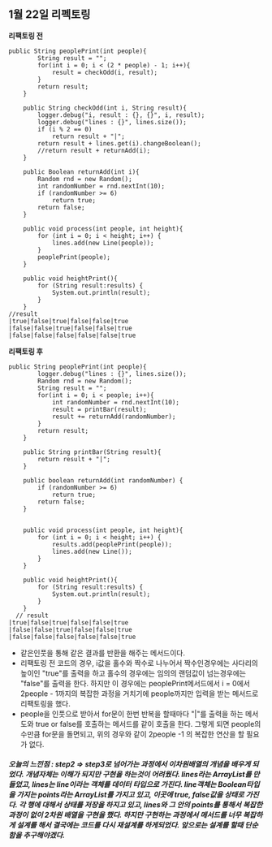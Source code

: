 ## 1월 22일 리펙토링

**리팩토링 전**
```
public String peoplePrint(int people){
        String result = "";
        for(int i = 0; i < (2 * people) - 1; i++){
            result = checkOdd(i, result);
        }
        return result;
    }

    public String checkOdd(int i, String result){
        logger.debug("i, result : {}, {}", i, result);
        logger.debug("lines : {}", lines.size());
        if (i % 2 == 0)
            return result + "|";
        return result + lines.get(i).changeBoolean();
        //return result + returnAdd(i);
    }

    public Boolean returnAdd(int i){
        Random rnd = new Random();
        int randomNumber = rnd.nextInt(10);
        if (randomNumber >= 6)
            return true;
        return false;
    }

    public void process(int people, int height){
        for (int i = 0; i < height; i++) {
            lines.add(new Line(people));
        }
        peoplePrint(people);
    }

    public void heightPrint(){
        for (String result:results) {
            System.out.println(result);
        }
    }
//result
|true|false|true|false|false|true
|false|false|true|false|false|true
|false|false|false|false|false|true 
```

**리팩토링 후**
```
public String peoplePrint(int people){
        logger.debug("lines : {}", lines.size());
        Random rnd = new Random();
        String result = "";
        for(int i = 0; i < people; i++){
            int randomNumber = rnd.nextInt(10);
            result = printBar(result);
            result += returnAdd(randomNumber);
        }
        return result;
    }

    public String printBar(String result){
        return result + "|";
    }

    public boolean returnAdd(int randomNumber) {
        if (randomNumber >= 6)
            return true;
        return false;
    }


    public void process(int people, int height){
        for (int i = 0; i < height; i++) {
            results.add(peoplePrint(people));
            lines.add(new Line());
        }
    }

    public void heightPrint(){
        for (String result:results) {
            System.out.println(result);
        }
    }
  // result
|true|false|true|false|false|true
|false|false|true|false|false|true
|false|false|false|false|false|true  
  ```
  
- 같은인풋을 통해 같은 결과를 반환을 해주는 메서드이다.
- 리팩토링 전 코드의 경우, i값을 홀수와 짝수로 나누어서 짝수인경우에는 사다리의 높이인 "true"를 출력을 하고 홀수의 경우에는 임의의 랜덤값이 넘는경우에는 "false"를 출력을 한다. 하지만 이 경우에는 peoplePrint메서드에서 i = 0에서 2people - 1까지의 복잡한 과정을 거치기에 people까지만 입력을 받는 메서드로 리팩토링을 했다.
- people을 인풋으로 받아서 for문이 한번 반복을 할때마다 "|"를 출력을 하는 메서도와 true or false를 호출하는 메서드를 같이 호출을 한다. 그렇게 되면 people의 수만큼 for문을 돌면되고, 위의 경우와 같이 2people -1 의 복잡한 연산을 할 필요가 없다.

##### 오늘의 느낀점 : step2 => step3로 넘어가는 과정에서 이차원배열의 개념을 배우게 되었다. 개념자체는 이해가 되지만 구현을 하는것이 어려웠다. lines라는 ArrayList를 만들었고, lines는 line이라는 객체를 데이터 타입으로 가진다. line객체는 Boolean타입을 가지는 points라는 ArrayList를 가지고 있고, 이곳에 true, false값을 상태로 가진다. 각 행에 대해서 상태를 저장을 하지고 있고, lines와 그 안의 points를 통해서 복잡한 과정이 없이 2차원 배열을 구현을 했다. 하지만 구현하는 과정에서 메서드를 너무 복잡하게 설계를 해서 결국에는 코드를 다시 재설계를 하게되었다. 앞으로는 설계를 할때 단순함을 추구해야겠다.